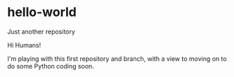 # hello-world
Just another repository

Hi Humans!

I'm playing with this first repository and branch, with a view to moving on to do some Python coding soon.
